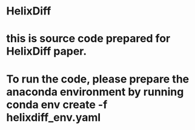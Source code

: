 # HelixDiff

# this is source code prepared for HelixDiff paper.

# To run the code, please prepare the anaconda environment by running conda env create -f helixdiff_env.yaml
